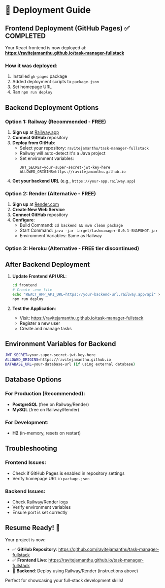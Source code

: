 # 🚀 Deployment Guide

## Frontend Deployment (GitHub Pages) ✅ COMPLETED

Your React frontend is now deployed at:
**https://ravitejamanthu.github.io/task-manager-fullstack**

### How it was deployed:
1. Installed `gh-pages` package
2. Added deployment scripts to `package.json`
3. Set homepage URL
4. Ran `npm run deploy`

## Backend Deployment Options

### Option 1: Railway (Recommended - FREE)

1. **Sign up** at [Railway.app](https://railway.app)
2. **Connect GitHub** repository
3. **Deploy from GitHub**:
   - Select your repository: `ravitejamanthu/task-manager-fullstack`
   - Railway will auto-detect it's a Java project
   - Set environment variables:
     ```
     JWT_SECRET=your-super-secret-jwt-key-here
     ALLOWED_ORIGINS=https://ravitejamanthu.github.io
     ```
4. **Get your backend URL** (e.g., `https://your-app.railway.app`)

### Option 2: Render (Alternative - FREE)

1. **Sign up** at [Render.com](https://render.com)
2. **Create New Web Service**
3. **Connect GitHub** repository
4. **Configure**:
   - Build Command: `cd backend && mvn clean package`
   - Start Command: `java -jar target/taskmanager-0.0.1-SNAPSHOT.jar`
   - Environment Variables: Same as Railway

### Option 3: Heroku (Alternative - FREE tier discontinued)

## After Backend Deployment

1. **Update Frontend API URL**:
   ```bash
   cd frontend
   # Create .env file
   echo "REACT_APP_API_URL=https://your-backend-url.railway.app/api" > .env
   npm run deploy
   ```

2. **Test the Application**:
   - Visit: https://ravitejamanthu.github.io/task-manager-fullstack
   - Register a new user
   - Create and manage tasks

## Environment Variables for Backend

```bash
JWT_SECRET=your-super-secret-jwt-key-here
ALLOWED_ORIGINS=https://ravitejamanthu.github.io
DATABASE_URL=your-database-url (if using external database)
```

## Database Options

### For Production (Recommended):
- **PostgreSQL** (free on Railway/Render)
- **MySQL** (free on Railway/Render)

### For Development:
- **H2** (in-memory, resets on restart)

## Troubleshooting

### Frontend Issues:
- Check if GitHub Pages is enabled in repository settings
- Verify homepage URL in `package.json`

### Backend Issues:
- Check Railway/Render logs
- Verify environment variables
- Ensure port is set correctly

## Resume Ready! 🎯

Your project is now:
- ✅ **GitHub Repository**: https://github.com/ravitejamanthu/task-manager-fullstack
- ✅ **Frontend Live**: https://ravitejamanthu.github.io/task-manager-fullstack
- 🔄 **Backend**: Deploy using Railway/Render (instructions above)

Perfect for showcasing your full-stack development skills!
